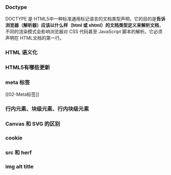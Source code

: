 ### Doctype

DOCTYPE 是 HTML5中一种标准通用标记语言的文档类型声明，它的目的是**告诉浏览器（解析器）应该以什么样（html 或 xhtml）的文档类型定义来解析文档**，不同的渲染模式会影响浏览器对 CSS 代码甚⾄ JavaScript 脚本的解析。它必须声明在 HTML⽂档的第⼀⾏。
### HTML 语义化

### HTML5有哪些更新

### meta 标签
[[02-Meta标签]]

### 行内元素、块级元素、行内块级元素

### Canvas 和 SVG 的区别

### cookie

### src 和 herf

### img alt title
